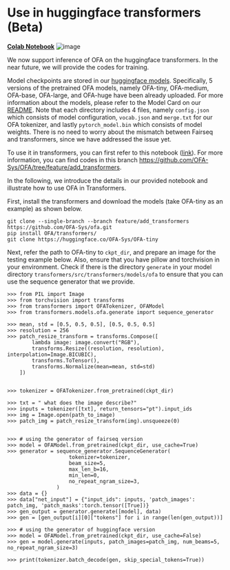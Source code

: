 # Use in huggingface transformers (Beta)

[**Colab Notebook**](https://colab.research.google.com/drive/1Ho81RBV8jysZ7e0FhsSCk_v938QeDuy3?usp=sharing)
![image](https://user-images.githubusercontent.com/27664428/190052470-56679999-571b-4d46-a9a8-e567b78e20d1.png)


We now support inference of OFA on the huggingface transformers. In the near future, we will provide the codes for training. 

Model checkpoints are stored in our [huggingface models](https://huggingface.co/OFA-Sys). Specifically, 5 versions of the pretrained OFA models, namely OFA-tiny, OFA-medium, OFA-base, OFA-large, and OFA-huge have been already uploaded. For more information about the models, please refer to the Model Card on our [README](https://github.com/OFA-Sys/OFA). 
Note that each directory includes 4 files, namely `config.json` which consists of model configuration, `vocab.json` and `merge.txt` for our OFA tokenizer, and lastly `pytorch_model.bin` which consists of model weights. There is no need to worry about the mismatch between Fairseq and transformers, since we have addressed the issue yet. 

To use it in transformers, you can first refer to this notebook ([link](https://colab.research.google.com/drive/1Ho81RBV8jysZ7e0FhsSCk_v938QeDuy3?usp=sharing)). For more information, you can find codes in this branch https://github.com/OFA-Sys/OFA/tree/feature/add_transformers. 

In the following, we introduce the details in our provided notebook and illustrate how to use OFA in Transformers. 

First, install the transformers and download the models (take OFA-tiny as an example) as shown below.

```
git clone --single-branch --branch feature/add_transformers https://github.com/OFA-Sys/ofa.git
pip install OFA/transformers/
git clone https://huggingface.co/OFA-Sys/OFA-tiny 
```

Next, refer the path to OFA-tiny to `ckpt_dir`, and prepare an image for the testing example below. Also, ensure that you have pillow and torchvision in your environment. Check if there is the directory `generate` in your model directory `transformers/src/transformers/models/ofa` to ensure that you can use the sequence generator that we provide. 

```
>>> from PIL import Image
>>> from torchvision import transforms
>>> from transformers import OFATokenizer, OFAModel
>>> from transformers.models.ofa.generate import sequence_generator

>>> mean, std = [0.5, 0.5, 0.5], [0.5, 0.5, 0.5]
>>> resolution = 256
>>> patch_resize_transform = transforms.Compose([
        lambda image: image.convert("RGB"),
        transforms.Resize((resolution, resolution), interpolation=Image.BICUBIC),
        transforms.ToTensor(), 
        transforms.Normalize(mean=mean, std=std)
    ])


>>> tokenizer = OFATokenizer.from_pretrained(ckpt_dir)

>>> txt = " what does the image describe?"
>>> inputs = tokenizer([txt], return_tensors="pt").input_ids
>>> img = Image.open(path_to_image)
>>> patch_img = patch_resize_transform(img).unsqueeze(0)


>>> # using the generator of fairseq version
>>> model = OFAModel.from_pretrained(ckpt_dir, use_cache=True)
>>> generator = sequence_generator.SequenceGenerator(
                    tokenizer=tokenizer,
                    beam_size=5,
                    max_len_b=16,
                    min_len=0,
                    no_repeat_ngram_size=3,
                )
>>> data = {}
>>> data["net_input"] = {"input_ids": inputs, 'patch_images': patch_img, 'patch_masks':torch.tensor([True])}
>>> gen_output = generator.generate([model], data)
>>> gen = [gen_output[i][0]["tokens"] for i in range(len(gen_output))]

>>> # using the generator of huggingface version
>>> model = OFAModel.from_pretrained(ckpt_dir, use_cache=False)
>>> gen = model.generate(inputs, patch_images=patch_img, num_beams=5, no_repeat_ngram_size=3) 

>>> print(tokenizer.batch_decode(gen, skip_special_tokens=True))
```
